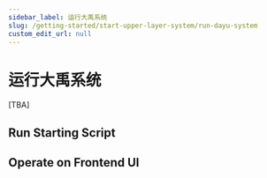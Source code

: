 ```yaml
---
sidebar_label: 运行大禹系统
slug: /getting-started/start-upper-layer-system/run-dayu-system
custom_edit_url: null
---
```


# 运行大禹系统

[TBA]

## Run Starting Script

## Operate on Frontend UI



